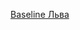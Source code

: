 [Baseline Льва](https://colab.research.google.com/drive/1k2fABU-pEXMArvLwnti7tCnxW5_ffNiB?usp=sharing)
